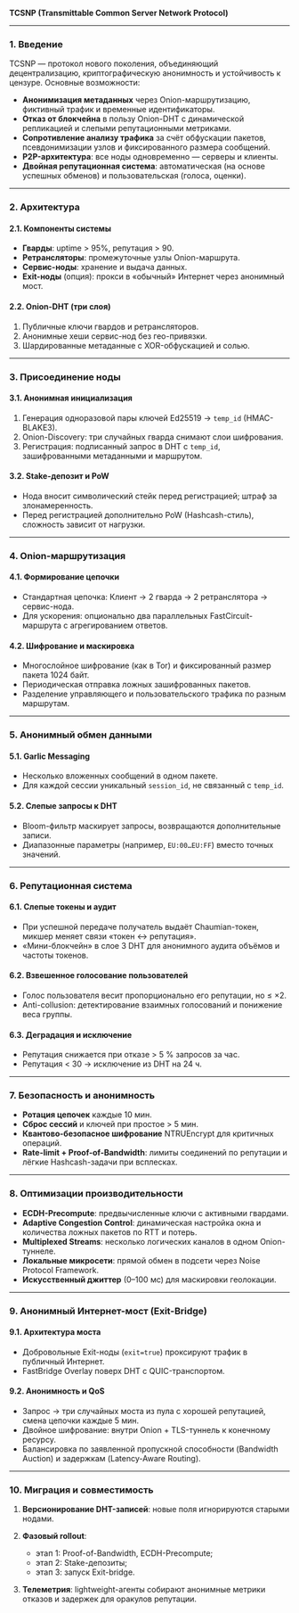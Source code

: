 **TCSNP (Transmittable Common Server Network Protocol)**

---

### **1. Введение**

TCSNP — протокол нового поколения, объединяющий децентрализацию, криптографическую анонимность и устойчивость к цензуре. Основные возможности:

* **Анонимизация метаданных** через Onion-маршрутизацию, фиктивный трафик и временные идентификаторы.
* **Отказ от блокчейна** в пользу Onion-DHT с динамической репликацией и слепыми репутационными метриками.
* **Сопротивление анализу трафика** за счёт обфускации пакетов, псевдонимизации узлов и фиксированного размера сообщений.
* **P2P-архитектура**: все ноды одновременно — серверы и клиенты.
* **Двойная репутационная система**: автоматическая (на основе успешных обменов) и пользовательская (голоса, оценки).

---

### **2. Архитектура**

#### **2.1. Компоненты системы**

* **Гварды**: uptime > 95%, репутация > 90.
* **Ретрансляторы**: промежуточные узлы Onion-маршрута.
* **Сервис-ноды**: хранение и выдача данных.
* **Exit-ноды** (опция): прокси в «обычный» Интернет через анонимный мост.

#### **2.2. Onion-DHT (три слоя)**

1. Публичные ключи гвардов и ретрансляторов.
2. Анонимные хеши сервис-нод без гео-привязки.
3. Шардированные метаданные с XOR-обфускацией и солью.

---

### **3. Присоединение ноды**

#### **3.1. Анонимная инициализация**

1. Генерация одноразовой пары ключей Ed25519 → `temp_id` (HMAC-BLAKE3).
2. Onion-Discovery: три случайных гварда снимают слои шифрования.
3. Регистрация: подписанный запрос в DHT с `temp_id`, зашифрованными метаданными и маршрутом.

#### **3.2. Stake-депозит и PoW**

* Нода вносит символический стейк перед регистрацией; штраф за злонамеренность.
* Перед регистрацией дополнительно PoW (Hashcash-стиль), сложность зависит от нагрузки.

---

### **4. Onion-маршрутизация**

#### **4.1. Формирование цепочки**

* Стандартная цепочка: Клиент → 2 гварда → 2 ретранслятора → сервис-нода.
* Для ускорения: опционально два параллельных FastCircuit-маршрута с агрегированием ответов.

#### **4.2. Шифрование и маскировка**

* Многослойное шифрование (как в Tor) и фиксированный размер пакета 1024 байт.
* Периодическая отправка ложных зашифрованных пакетов.
* Разделение управляющего и пользовательского трафика по разным маршрутам.

---

### **5. Анонимный обмен данными**

#### **5.1. Garlic Messaging**

* Несколько вложенных сообщений в одном пакете.
* Для каждой сессии уникальный `session_id`, не связанный с `temp_id`.

#### **5.2. Слепые запросы к DHT**

* Bloom-фильтр маскирует запросы, возвращаются дополнительные записи.
* Диапазонные параметры (например, `EU:00…EU:FF`) вместо точных значений.

---

### **6. Репутационная система**

#### **6.1. Слепые токены и аудит**

* При успешной передаче получатель выдаёт Chaumian-токен, микшер меняет связи «токен ↔ репутация».
* «Мини-блокчейн» в слое 3 DHT для анонимного аудита объёмов и частоты токенов.

#### **6.2. Взвешенное голосование пользователей**

* Голос пользователя весит пропорционально его репутации, но ≤ ×2.
* Anti-collusion: детектирование взаимных голосований и понижение веса группы.

#### **6.3. Деградация и исключение**

* Репутация снижается при отказе > 5 % запросов за час.
* Репутация < 30 → исключение из DHT на 24 ч.

---

### **7. Безопасность и анонимность**

* **Ротация цепочек** каждые 10 мин.
* **Сброс сессий** и ключей при простое > 5 мин.
* **Квантово-безопасное шифрование** NTRUEncrypt для критичных операций.
* **Rate-limit + Proof-of-Bandwidth**: лимиты соединений по репутации и лёгкие Hashcash-задачи при всплесках.

---

### **8. Оптимизации производительности**

* **ECDH-Precompute**: предвычисленные ключи с активными гвардами.
* **Adaptive Congestion Control**: динамическая настройка окна и количества ложных пакетов по RTT и потерь.
* **Multiplexed Streams**: несколько логических каналов в одном Onion-туннеле.
* **Локальные микросети**: прямой обмен в подсети через Noise Protocol Framework.
* **Искусственный джиттер** (0–100 мс) для маскировки геолокации.

---

### **9. Анонимный Интернет-мост (Exit-Bridge)**

#### **9.1. Архитектура моста**

* Добровольные Exit-ноды (`exit=true`) проксируют трафик в публичный Интернет.
* FastBridge Overlay поверх DHT с QUIC-транспортом.

#### **9.2. Анонимность и QoS**

* Запрос → три случайных моста из пула с хорошей репутацией, смена цепочки каждые 5 мин.
* Двойное шифрование: внутри Onion + TLS-туннель к конечному ресурсу.
* Балансировка по заявленной пропускной способности (Bandwidth Auction) и задержкам (Latency-Aware Routing).

---

### **10. Миграция и совместимость**

1. **Версионирование DHT-записей**: новые поля игнорируются старыми нодами.
2. **Фазовый rollout**:

   * этап 1: Proof-of-Bandwidth, ECDH-Precompute;
   * этап 2: Stake-депозиты;
   * этап 3: запуск Exit-bridge.
3. **Телеметрия**: lightweight-агенты собирают анонимные метрики отказов и задержек для оракулов репутации.
